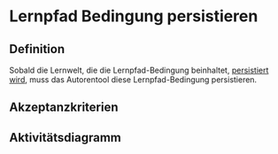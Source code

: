 # Lernpfad Bedingung persistieren



## Definition

Sobald die Lernwelt, die die Lernpfad-Bedingung beinhaltet, [persistiert wird](ASE6.md), muss das Autorentool diese 
Lernpfad-Bedingung persistieren.


## Akzeptanzkriterien 


## Aktivitätsdiagramm


